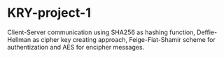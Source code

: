 # KRY-project-1
Client-Server communication using SHA256 as hashing function, Deffie-Hellman as cipher key creating approach, Feige-Fiat-Shamir scheme for authentization and AES for  encipher messages.

